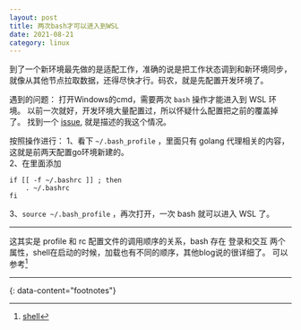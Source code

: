 ```yaml
---
layout: post
title: 两次bash才可以进入到WSL
date: 2021-08-21
category: linux
---
```


到了一个新环境最先做的是适配工作，准确的说是把工作状态调到和新环境同步，就像从其他节点拉取数据，还得尽快才行。码农，就是先配置开发环境了。

遇到的问题： 打开Windows的cmd，需要两次 `bash` 操作才能进入到 WSL 环境。 以前一次就好，开发环境大量配置过，所以怀疑什么配置把之前的覆盖掉了。
找到一个 [issue](https://github.com/microsoft/WSL/issues/2067), 就是描述的我这个情况。

按照操作进行：
1、看下 `~/.bash_profile` ，里面只有 golang 代理相关的内容，这就是前两天配置go环境新建的。  
2、在里面添加  
```shell
if [[ -f ~/.bashrc ]] ; then
	. ~/.bashrc
fi
```
3、`source ~/.bash_profile` ，再次打开，一次 bash 就可以进入 WSL 了。  

***

这其实是 profile 和 rc 配置文件的调用顺序的关系，bash 存在 登录和交互 两个属性，shell在启动的时候，加载也有不同的顺序，其他blog说的很详细了。
可以参考[^1]


---
{: data-content="footnotes"}

[^1]: [shell](https://blog.csdn.net/duzilonglove/article/details/79729840) 
